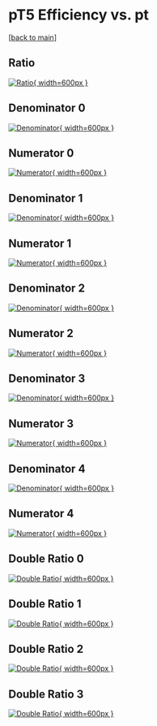 # pT5 Efficiency vs. pt

[[back to main](./)]



## Ratio

[![Ratio](../mtv/var/pT5_xtr_11_-1_eff_pt.png){ width=600px }](../mtv/var/pT5_xtr_11_-1_eff_pt.pdf)

## Denominator 0

[![Denominator](../mtv/den/pT5_xtr_11_-1_eff_pt_den0.png){ width=600px }](../mtv/den/pT5_xtr_11_-1_eff_pt_den0.pdf)

## Numerator 0

[![Numerator](../mtv/num/pT5_xtr_11_-1_eff_pt_num0.png){ width=600px }](../mtv/num/pT5_xtr_11_-1_eff_pt_num0.pdf)

## Denominator 1

[![Denominator](../mtv/den/pT5_xtr_11_-1_eff_pt_den1.png){ width=600px }](../mtv/den/pT5_xtr_11_-1_eff_pt_den1.pdf)

## Numerator 1

[![Numerator](../mtv/num/pT5_xtr_11_-1_eff_pt_num1.png){ width=600px }](../mtv/num/pT5_xtr_11_-1_eff_pt_num1.pdf)

## Denominator 2

[![Denominator](../mtv/den/pT5_xtr_11_-1_eff_pt_den2.png){ width=600px }](../mtv/den/pT5_xtr_11_-1_eff_pt_den2.pdf)

## Numerator 2

[![Numerator](../mtv/num/pT5_xtr_11_-1_eff_pt_num2.png){ width=600px }](../mtv/num/pT5_xtr_11_-1_eff_pt_num2.pdf)

## Denominator 3

[![Denominator](../mtv/den/pT5_xtr_11_-1_eff_pt_den3.png){ width=600px }](../mtv/den/pT5_xtr_11_-1_eff_pt_den3.pdf)

## Numerator 3

[![Numerator](../mtv/num/pT5_xtr_11_-1_eff_pt_num3.png){ width=600px }](../mtv/num/pT5_xtr_11_-1_eff_pt_num3.pdf)

## Denominator 4

[![Denominator](../mtv/den/pT5_xtr_11_-1_eff_pt_den4.png){ width=600px }](../mtv/den/pT5_xtr_11_-1_eff_pt_den4.pdf)

## Numerator 4

[![Numerator](../mtv/num/pT5_xtr_11_-1_eff_pt_num4.png){ width=600px }](../mtv/num/pT5_xtr_11_-1_eff_pt_num4.pdf)

## Double Ratio 0

[![Double Ratio](../mtv/ratio/pT5_xtr_11_-1_eff_pt_ratio0.png){ width=600px }](../mtv/ratio/pT5_xtr_11_-1_eff_pt_ratio0.pdf)

## Double Ratio 1

[![Double Ratio](../mtv/ratio/pT5_xtr_11_-1_eff_pt_ratio1.png){ width=600px }](../mtv/ratio/pT5_xtr_11_-1_eff_pt_ratio1.pdf)

## Double Ratio 2

[![Double Ratio](../mtv/ratio/pT5_xtr_11_-1_eff_pt_ratio2.png){ width=600px }](../mtv/ratio/pT5_xtr_11_-1_eff_pt_ratio2.pdf)

## Double Ratio 3

[![Double Ratio](../mtv/ratio/pT5_xtr_11_-1_eff_pt_ratio3.png){ width=600px }](../mtv/ratio/pT5_xtr_11_-1_eff_pt_ratio3.pdf)

